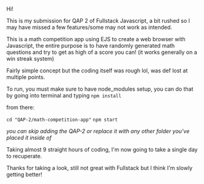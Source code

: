 Hi!

This is my submission for QAP 2 of Fullstack Javascript, a bit rushed so I may have missed a few features/some may not work as intended.

This is a math competition app using EJS to create a web browser with Javascript, the entire purpose is to have randomly generated math questions and try to get as high 
of a score you can! (it works generally on a win streak system)

Fairly simple concept but the coding itself was rough lol, was def lost at multiple points.

To run, you must make sure to have node_modules setup, you can do that by going into terminal and typing `npm install`

from there:

`cd "QAP-2/math-competition-app"`
`npm start`

*you can skip adding the QAP-2 or replace it with any other folder you've placed it inside of*

Taking almost 9 straight hours of coding, I'm now going to take a single day to recuperate. 

Thanks for taking a look, still not great with Fullstack but I think I'm slowly getting better!
